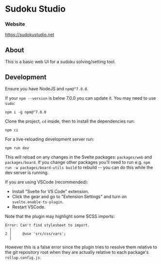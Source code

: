# Sudoku Studio

### Website
https://sudokustudio.net

## About

This is a basic web UI for a sudoku solving/setting tool.

## Development

Ensure you have NodeJS and `npm@^7.0.0`.

If your `npm --version` is below 7.0.0 you can update it. You may need to use `sudo`:
```
npm i -g npm@^7.0.0
```

Clone the project, `cd` inside, then to install the dependencies run:
```
npm ci
```

For a live-reloading development server run:
```
npm run dev
```
This will reload on any changes in the Svelte packages: `packages/web` and `packages/board`.
If you change other packages you'll need to run e.g. `npm run -w packages/board-utils build`
to rebuild -- you can do this while the dev server is running.

If you are using VSCode (recommended):
* Install "Svelte for VS Code" extension.
* Click the gear and go to "Extension Settings" and turn on `svelte.enable-ts-plugin`.
* Restart VSCode.

Note that the plugin may highlight some SCSS imports:
```
Error: Can't find stylesheet to import.
  |
2 │     @use 'src/css/vars';
  |
```
However this is a false error since the plugin tries to resolve them relative to the git
repository root when they are actually relative to each package's `rollup.config.js`.
